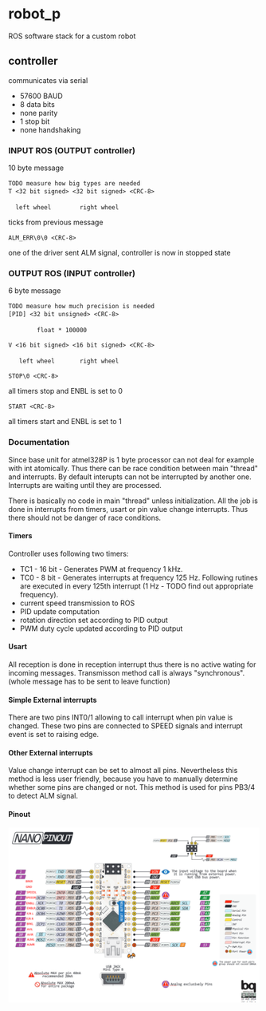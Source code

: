 robot_p
=======

ROS software stack for a custom robot


controller
----------
communicates via serial
- 57600 BAUD
- 8 data bits
- none parity
- 1 stop bit
- none handshaking

### INPUT ROS (OUTPUT controller)

10 byte message

```
TODO measure how big types are needed
T <32 bit signed> <32 bit signed> <CRC-8>

  left wheel        right wheel
```
ticks from previous message

```
ALM_ERR\0\0 <CRC-8>
```
one of the driver sent ALM signal, controller is now in stopped state

### OUTPUT ROS (INPUT controller)

6 byte message

```
TODO measure how much precision is needed
[PID] <32 bit unsigned> <CRC-8>

        float * 100000
```

```
V <16 bit signed> <16 bit signed> <CRC-8>

   left wheel       right wheel
```


```
STOP\0 <CRC-8>
```
all timers stop and ENBL is set to 0

```
START <CRC-8>
```
all timers start and ENBL is set to 1

### Documentation
Since base unit for atmel328P is 1 byte processor can not deal for example with int atomically. Thus there can be race condition between main "thread" and interrupts. By default interupts can not be interrupted by another one. Interrupts are waiting until they are processed. 

There is basically no code in main "thread" unless initialization. All the job is done in interrupts from timers, usart or pin value change interrupts. Thus there should not be danger of race conditions.

#### Timers
Controller uses following two timers:

*   TC1 - 16 bit - Generates PWM at frequency 1 kHz. 
*   TC0 - 8 bit - Generates interrupts at frequency 125 Hz. Following rutines are executed in every 125th interrupt (1 Hz - TODO find out appropriate frequency).
   *	current speed transmission to ROS
   *	PID update computation
   *	rotation direction set according to PID output
   *	PWM duty cycle updated according to PID output

#### Usart
All reception is done in reception interrupt thus there is no active wating for incoming messages. Transmisson method call is always "synchronous". (whole message has to be sent to leave function)

#### Simple External interrupts
There are two pins INT0/1 allowing to call interrupt when pin value is changed. These two pins are connected to SPEED signals and interrupt event is set to raising edge.

#### Other External interrupts
Value change interrupt can be set to almost all pins. Nevertheless this method is less user friendly, because you have to manually determine whether some pins are changed or not. This method is used for pins PB3/4 to detect ALM signal.


#### Pinout
![pinout](./robot_p_controller/robot_p_controller/pinout.png "Pinout")

